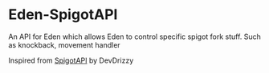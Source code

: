 # Eden-SpigotAPI
An API for Eden which allows Eden to control specific spigot fork stuff. Such as knockback, movement handler

Inspired from [SpigotAPI](https://github.com/RefineDevelopment/SpigotAPI) by DevDrizzy
